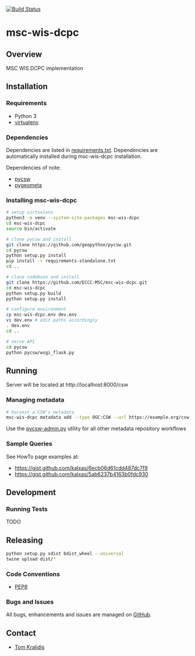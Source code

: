 [![Build Status](https://github.com/ECCC-MSC/msc-wis-dcpc/workflows/test%20%E2%9A%99%EF%B8%8F/badge.svg)](https://github.com/ECCC-MSC/msc-wis-dcpc/actions)

# msc-wis-dcpc

## Overview

MSC WIS DCPC implementation 

## Installation

### Requirements
- Python 3
- [virtualenv](https://virtualenv.pypa.io/)

### Dependencies
Dependencies are listed in [requirements.txt](requirements.txt). Dependencies
are automatically installed during msc-wis-dcpc installation.

Dependencies of note:
 - [pycsw](https://pycsw.org)
 - [pygeometa](https://geopython.github.io/pygeometa)

### Installing msc-wis-dcpc
```bash
# setup virtualenv
python3 -m venv --system-site-packages msc-wis-dcpc
cd msc-wis-dcpc
source bin/activate

# clone pycsw and install
git clone https://github.com/geopython/pycsw.git
cd pycsw
python setup.py install
pip install -r requirements-standalone.txt
cd ..

# clone codebase and install
git clone https://github.com/ECCC-MSC/msc-wis-dcpc.git
cd msc-wis-dcpc
python setup.py build
python setup.py install

# configure environment
cp msc-wis-dcpc.env dev.env
vi dev.env # edit paths accordingly
. dev.env
cd ..

# serve API
cd pycsw
python pycsw/wsgi_flask.py
```

## Running

Server will be located at http://localhost:8000/csw

### Managing metadata

```bash
# harvest a CSW's metadata
msc-wis-dcpc metadata add --type OGC:CSW --url https://example.org/csw
```

Use the [pycsw-admin.py](https://docs.pycsw.org/en/latest/administration.html) utility for all other metadata repository workflows

### Sample Queries

See HowTo page examples at:

- https://gist.github.com/kalxas/6ecb06d61cdd487dc7f9
- https://gist.github.com/kalxas/5ab6237b4163b0fdc930 

## Development

### Running Tests

TODO

## Releasing

```bash
python setup.py sdist bdist_wheel --universal
twine upload dist/*
```

### Code Conventions

* [PEP8](https://www.python.org/dev/peps/pep-0008)

### Bugs and Issues

All bugs, enhancements and issues are managed on [GitHub](https://github.com/ECCC-MSC/msc-wis-dcpc/issues).

## Contact

* [Tom Kralidis](https://github.com/tomkralidis)
